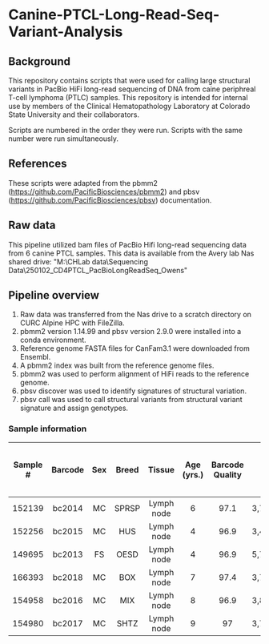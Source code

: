 # Canine-PTCL-Long-Read-Seq-Variant-Analysis
## Background
This repository contains scripts that were used for calling large structural variants in PacBio HiFi long-read sequencing of DNA from caine periphreal T-cell lymphoma (PTLC) samples. This repository is intended for internal use by members of the Clinical Hematopathology Laboratory at Colorado State University and their collaborators. 


Scripts are numbered in the order they were run. Scripts with the same number were run simultaneously.
## References
These scripts were adapted from the pbmm2 (https://github.com/PacificBiosciences/pbmm2) and pbsv (https://github.com/PacificBiosciences/pbsv) documentation.
## Raw data
This pipeline utilized bam files of PacBio Hifi long-read sequencing data from 6 canine PTCL samples. This data is available from the Avery lab Nas shared drive:
"M:\CHLab data\Sequencing Data\250102_CD4PTCL_PacBioLongReadSeq_Owens"
## Pipeline overview
1. Raw data was transferred from the Nas drive to a scratch directory on CURC Alpine HPC with FileZilla.
2. pbmm2 version 1.14.99 and pbsv version 2.9.0 were installed into a conda environment.
3. Reference genome FASTA files for CanFam3.1 were downloaded from Ensembl.
4. A pbmm2 index was built from the reference genome files.
5. pbmm2 was used to perform alignment of HiFi reads to the reference genome.
6. pbsv discover was used to identify signatures of structural variation.
7. pbsv call was used to call structural variants from structural variant signature and assign genotypes.
### Sample information
| **Sample #**| **Barcode** | **Sex**| **Breed** | **Tissue** | **Age (yrs.)**| **Barcode Quality**| **HiFi Reads** | **HiFi Yield (GB)**| **HiFi Read Length (mean, bp)** | **HiFi Read Quality (median, QV)**|
|:-----------:|:-----------:|:------:|:---------:|:----------:|:-------------:|:------------------:|:--------------:|:------------------:|:-------------------------------:|:---------------------------------:|
| 152139      | bc2014      | MC     | SPRSP     | Lymph node | 6             | 97.1               | 3,735,101      | 28.0               | 7,507                           | Q37                               |
| 152256      | bc2015      | MC     | HUS       | Lymph node | 4             | 96.9               | 3,474,221      | 23.1               | 6,660                           | Q38                               |
| 149695      | bc2013      | FS     | OESD      | Lymph node | 4             | 96.9               | 5,733,070      | 32.2               | 5,614                           | Q40                               |
| 166393      | bc2018      | MC     | BOX       | Lymph node | 7             | 97.4               | 3,766,001      | 25.0               | 6,639                           | Q39                               |
| 154958      | bc2016      | MC     | MIX       | Lymph node | 8             | 96.9               | 3,833,417      | 26.8               | 6,989                           | Q37                               |
| 154980      | bc2017      | MC     | SHTZ      | Lymph node | 9             | 97                 | 3,715,223      | 28.0               | 7,553                           | Q37                               |
